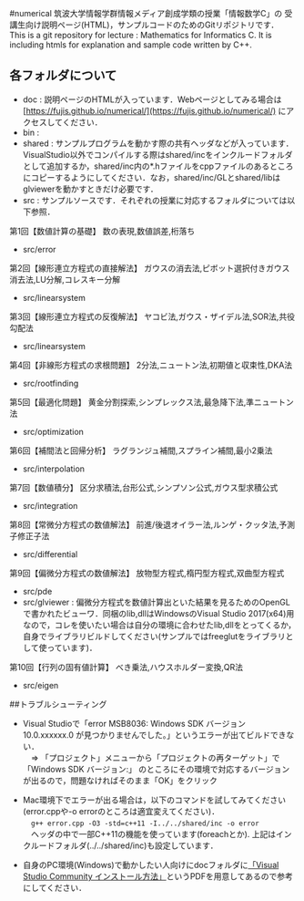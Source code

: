 #numerical
筑波大学情報学群情報メディア創成学類の授業「情報数学C」の
受講生向け説明ページ(HTML)，サンプルコードのためのGitリポジトリです．
This is a git repository for lecture : Mathematics for Informatics C. 
It is including htmls for explanation and sample code written by C++. 

## 各フォルダについて
- doc : 説明ページのHTMLが入っています．Webページとしてみる場合は [https://fujis.github.io/numerical/](https://fujis.github.io/numerical/) にアクセスしてください．
- bin :
- shared : サンプルプログラムを動かす際の共有ヘッダなどが入っています．VisualStudio以外でコンパイルする際はshared/incをインクルードフォルダとして追加するか，shared/inc内の*.hファイルをcppファイルのあるところにコピーするようにしてください．なお，shared/inc/GLとshared/libはglviewerを動かすときだけ必要です．
- src : サンプルソースです．それぞれの授業に対応するフォルダについては以下参照．

第1回【数値計算の基礎】 数の表現,数値誤差,桁落ち
  - src/error 

第2回【線形連立方程式の直接解法】 ガウスの消去法,ピボット選択付きガウス消去法,LU分解,コレスキー分解
  - src/linearsystem
  
第3回【線形連立方程式の反復解法】 ヤコビ法,ガウス・ザイデル法,SOR法,共役勾配法
  - src/linearsystem

第4回【非線形方程式の求根問題】 2分法,ニュートン法,初期値と収束性,DKA法
  - src/rootfinding

第5回【最適化問題】 黄金分割探索,シンプレックス法,最急降下法,準ニュートン法
  - src/optimization

第6回【補間法と回帰分析】 ラグランジュ補間,スプライン補間,最小2乗法
  - src/interpolation

第7回【数値積分】 区分求積法,台形公式,シンプソン公式,ガウス型求積公式
  - src/integration

第8回【常微分方程式の数値解法】 前進/後退オイラー法,ルンゲ・クッタ法,予測子修正子法
  - src/differential

第9回【偏微分方程式の数値解法】 放物型方程式,楕円型方程式,双曲型方程式
  - src/pde
  - src/glviewer : 偏微分方程式を数値計算出といた結果を見るためのOpenGLで書かれたビューワ．同梱のlib,dllはWindowsのVisual Studio 2017(x64)用なので，コレを使いたい場合は自分の環境に合わせたlib,dllをとってくるか，自身でライブラリビルドしてください(サンプルではfreeglutをライブラリとして使っています)．

第10回【行列の固有値計算】 べき乗法,ハウスホルダー変換,QR法
  - src/eigen


##トラブルシューティング
 - Visual Studioで「error MSB8036: Windows SDK バージョン 10.0.xxxxxx.0 が見つかりませんでした。」というエラーが出てビルドできない．  
　⇒ 「プロジェクト」メニューから「プロジェクトの再ターゲット」で「Windows SDK バージョン:」 のところにその環境で対応するバージョンが出るので，問題なければそのまま「OK」をクリック

 - Mac環境下でエラーが出る場合は，以下のコマンドを試してみてください(error.cppや-o errorのところは適宜変えてください)．  
　`g++ error.cpp -O3 -std=c++11 -I../../shared/inc -o error`  
　ヘッダの中で一部C++11の機能を使っています(foreachとか). 上記はインクルードフォルダ(../../shared/inc)も設定しています．
 
 - 自身のPC環境(Windows)で動かしたい人向けにdocフォルダに[「Visual Studio Community インストール方法」](https://github.com/fujis/numerical/blob/master/doc/how_to_install_vscommunity_win.pdf)というPDFを用意してあるので参考にしてください．
